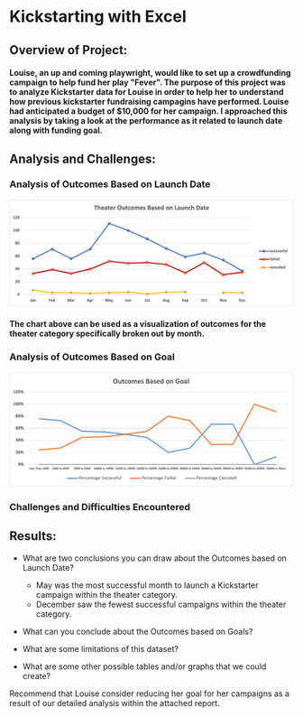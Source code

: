 # Kickstarting with Excel

## Overview of Project: 

#### Louise, an up and coming playwright, would like to set up a crowdfunding campaign to help fund her play "Fever". The purpose of this project was to analyze Kickstarter data for Louise in order to help her to understand how previous kickstarter fundraising campagins have performed. Louise had anticipated a budget of $10,000 for her campaign. I approached this analysis by taking a look at the performance as it related to launch date along with funding goal.

## Analysis and Challenges:

### Analysis of Outcomes Based on Launch Date

![Image of Theater Outcomes based on Launch Date](https://github.com/matthubb17/kickstarter-analysis/blob/main/Resources/Theater_Outcomes_vs_Launch.png?raw=true)

#### The chart above can be used as a visualization of outcomes for the theater category specifically broken out by month.

### Analysis of Outcomes Based on Goal

![Image of Outcomes Based on Goals](https://github.com/matthubb17/kickstarter-analysis/blob/main/Resources/Outcomes_vs_Goals.png?raw=true)

### Challenges and Difficulties Encountered

## Results:

- What are two conclusions you can draw about the Outcomes based on Launch Date?
  - May was the most successful month to launch a Kickstarter campaign within the theater category.
  - December saw the fewest successful campaigns within the theater category.


- What can you conclude about the Outcomes based on Goals?

- What are some limitations of this dataset?

- What are some other possible tables and/or graphs that we could create?




Recommend that Louise consider reducing her goal for her campaigns as a result of our detailed analysis within the attached report.
